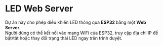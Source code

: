 # LED Web Server

Dự án này cho phép điều khiển LED thông qua **ESP32** bằng một **Web Server**.  
Người dùng có thể kết nối vào mạng WiFi của ESP32, truy cập địa chỉ IP để bật/tắt hoặc thay đổi trạng thái LED ngay trên trình duyệt.



